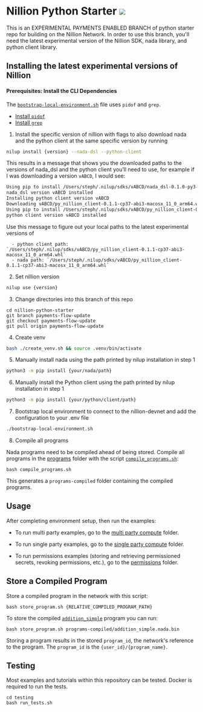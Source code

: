 # Nillion Python Starter <a href="https://github.com/NillionNetwork/nillion-python-starter/blob/main/LICENSE"><img src="https://img.shields.io/badge/license-MIT-blue.svg"></a>

This is an EXPERIMENTAL PAYMENTS ENABLED BRANCH of python starter repo for building on the Nillion Network. In order to use this branch, you'll need the latest experimental version of the Nillion SDK, nada library, and python client library.

## Installing the latest experimental versions of Nillion

#### Prerequisites: Install the CLI Dependencies

The [`bootstrap-local-environment.sh`](./bootstrap-local-environment.sh) file uses `pidof` and `grep`.

- [Install `pidof`](https://command-not-found.com/pidof)
- [Install `grep`](https://command-not-found.com/grep)

1. Install the specific version of nillion with flags to also download nada and the python client at the same specific version by running

```bash
nilup install {version} --nada-dsl --python-client
```

This results in a message that shows you the downloaded paths to the versions of nada_dsl and the python client you’ll need to use, for example if I was downloading a version `vABCD`, I would see:

```bash
Using pip to install /Users/steph/.nilup/sdks/vABCD/nada_dsl-0.1.0-py3-none-any.whl
nada_dsl version vABCD installed
Installing python client version vABCD
Downloading vABCD/py_nillion_client-0.1.1-cp37-abi3-macosx_11_0_arm64.whl to /Users/steph/.nilup/sdks/vABCD/py_nillion_client-0.1.1-cp37-abi3-macosx_11_0_arm64.whl
Using pip to install /Users/steph/.nilup/sdks/vABCD/py_nillion_client-0.1.1-cp37-abi3-macosx_11_0_arm64.whl
python client version vABCD installed
```

Use this message to figure out your local paths to the latest experimental versions of

      - python client path: `/Users/steph/.nilup/sdks/vABCD/py_nillion_client-0.1.1-cp37-abi3-macosx_11_0_arm64.whl`
      - nada path: `/Users/steph/.nilup/sdks/vABCD/py_nillion_client-0.1.1-cp37-abi3-macosx_11_0_arm64.whl`

2. Set nillion version

```bash
nilup use {version}
```

3. Change directories into this branch of this repo

```
cd nillion-python-starter
git branch payments-flow-update
git checkout payments-flow-update
git pull origin payments-flow-update
```

4. Create venv

```bash
bash ./create_venv.sh && source .venv/bin/activate
```

5. Manually install nada using the path printed by nilup installation in step 1

```bash
python3 -m pip install {your/nada/path}
```

6. Manually install the Python client using the path printed by nilup installation in step 1

```bash
python3 -m pip install {your/python/client/path}
```

7. Bootstrap local environment to connect to the nillion-devnet and add the configuration to your .env file

```bash
./bootstrap-local-environment.sh
```

8. Compile all programs

Nada programs need to be compiled ahead of being stored. Compile all programs in the [programs](./programs/) folder with the script [`compile_programs.sh`](./compile_programs.sh):

```shell
bash compile_programs.sh
```

This generates a `programs-compiled` folder containing the compiled programs.

## Usage

After completing environment setup, then run the examples:

- To run multi party examples, go to the [multi party compute](examples_and_tutorials/core_concept_multi_party_compute) folder.

- To run single party examples, go to the [single party compute](examples_and_tutorials/core_concept_single_party_compute) folder.

- To run permissions examples (storing and retrieving permissioned secrets, revoking permissions, etc.), go to the [permissions](examples_and_tutorials/core_concept_permissions) folder.

## Store a Compiled Program

Store a compiled program in the network with this script:

```shell
bash store_program.sh {RELATIVE_COMPILED_PROGRAM_PATH}
```

To store the compiled [`addition_simple`](./programs/addition_simple.py) program you can run:

```shell
bash store_program.sh programs-compiled/addition_simple.nada.bin
```

Storing a program results in the stored `program_id`, the network's reference to the program. The `program_id` is the `{user_id}/{program_name}`.

## Testing

Most examples and tutorials within this repository can be tested. Docker is required to run the tests.

```shell
cd testing
bash run_tests.sh
```
